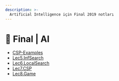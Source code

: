 ```yaml
---
description: >-
  Artificial Intelligence için Final 2019 notları
---
```


# 📅 Final \| AI

<!--YPackage.YGitbookIntegration-tarafından-otomatik-oluşturulmuştur-->

- [CSP-Examples](CSP-Examples.pdf)
- [Lec5.InfSearch](Lec5.InfSearch.pdf)
- [Lec6.LocalSearch](Lec6.LocalSearch.pdf)
- [Lec7.CSP](Lec7.CSP.pdf)
- [Lec8.Game](Lec8.Game.pdf)

<!--YPackage.YGitbookIntegration-tarafından-otomatik-oluşturulmuştur-->
